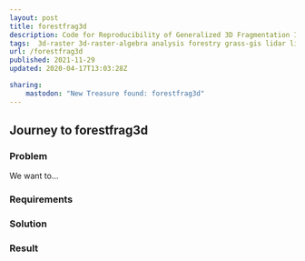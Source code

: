 ```yaml
---
layout: post
title: forestfrag3d
description: Code for Reproducibility of Generalized 3D Fragmentation Index Paper (Petras et al. 2017)
tags:  3d-raster 3d-raster-algebra analysis forestry grass-gis lidar lidar-point-clouds open-science paper point-cloud raster-algebra reproducibility reproducible-research spatial-index spatial-pattern voxel-model
url: /forestfrag3d
published: 2021-11-29
updated: 2020-04-17T13:03:28Z

sharing:
    mastodon: "New Treasure found: forestfrag3d"
---
```


## Journey to forestfrag3d

### Problem

We want to... 

### Requirements

### Solution

### Result